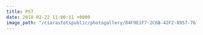 ```yaml
---
title: PS7
date: 2018-02-22 11:00:11 +0000
image_path: "/ciarastotspublic/photogallery/D4F9E1F7-2C6B-42F2-8957-761A319748EC.jpeg"
---
```

